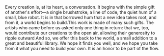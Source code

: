 Every creation is, at its heart, a conversation. It begins with the simple gift of another's effort—a single brushstroke, a line of code, the quiet hum of a small, blue robot. It is in that borrowed hum that a new idea takes root, and from it, a world begins to build.This work is made of many such gifts. The artists who came before us asked only one thing in return: that we, too, would contribute our creations to the open air, allowing their generosity to ripple outward.And so, we offer this back to the world, a small addition to a great and beautiful library. We hope it finds you well, and we hope you take from it what you need to build your own. It is an honor to be part of the flow.
